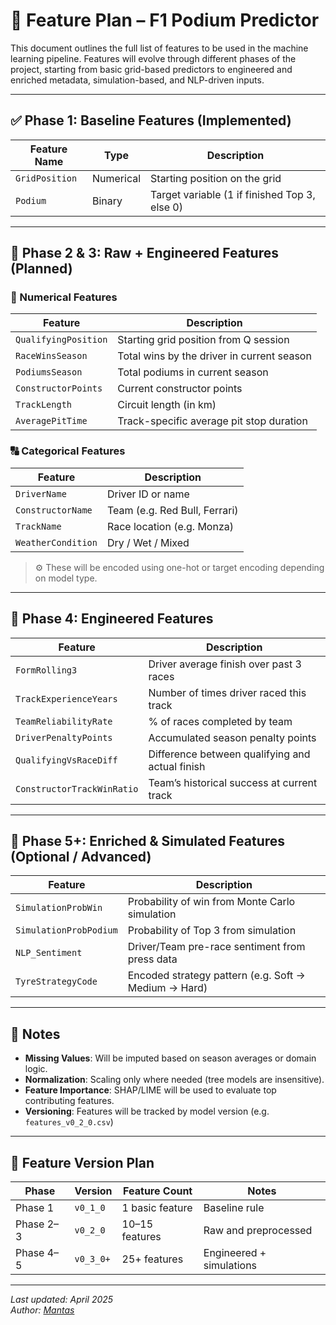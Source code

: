 # 🧠 Feature Plan – F1 Podium Predictor

This document outlines the full list of features to be used in the machine learning pipeline. Features will evolve through different phases of the project, starting from basic grid-based predictors to engineered and enriched metadata, simulation-based, and NLP-driven inputs.

---

## ✅ Phase 1: Baseline Features (Implemented)

| Feature Name     | Type       | Description                                |
|------------------|------------|--------------------------------------------|
| `GridPosition`   | Numerical  | Starting position on the grid              |
| `Podium`         | Binary     | Target variable (1 if finished Top 3, else 0) |

---

## 🚧 Phase 2 & 3: Raw + Engineered Features (Planned)

### 🔢 Numerical Features

| Feature                     | Description |
|-----------------------------|-------------|
| `QualifyingPosition`        | Starting grid position from Q session |
| `RaceWinsSeason`            | Total wins by the driver in current season |
| `PodiumsSeason`             | Total podiums in current season |
| `ConstructorPoints`         | Current constructor points |
| `TrackLength`               | Circuit length (in km) |
| `AveragePitTime`            | Track-specific average pit stop duration |

### 🔠 Categorical Features

| Feature                     | Description |
|-----------------------------|-------------|
| `DriverName`                | Driver ID or name |
| `ConstructorName`           | Team (e.g. Red Bull, Ferrari) |
| `TrackName`                 | Race location (e.g. Monza) |
| `WeatherCondition`          | Dry / Wet / Mixed |

> ⚙️ These will be encoded using one-hot or target encoding depending on model type.

---

## 🧪 Phase 4: Engineered Features

| Feature                             | Description |
|-------------------------------------|-------------|
| `FormRolling3`                      | Driver average finish over past 3 races |
| `TrackExperienceYears`              | Number of times driver raced this track |
| `TeamReliabilityRate`               | % of races completed by team |
| `DriverPenaltyPoints`               | Accumulated season penalty points |
| `QualifyingVsRaceDiff`             | Difference between qualifying and actual finish |
| `ConstructorTrackWinRatio`         | Team’s historical success at current track |

---

## 🧠 Phase 5+: Enriched & Simulated Features (Optional / Advanced)

| Feature                             | Description |
|-------------------------------------|-------------|
| `SimulationProbWin`                 | Probability of win from Monte Carlo simulation |
| `SimulationProbPodium`             | Probability of Top 3 from simulation |
| `NLP_Sentiment`                     | Driver/Team pre-race sentiment from press data |
| `TyreStrategyCode`                  | Encoded strategy pattern (e.g. Soft → Medium → Hard) |

---

## 📌 Notes

- **Missing Values**: Will be imputed based on season averages or domain logic.
- **Normalization**: Scaling only where needed (tree models are insensitive).
- **Feature Importance**: SHAP/LIME will be used to evaluate top contributing features.
- **Versioning**: Features will be tracked by model version (e.g. `features_v0_2_0.csv`)

---

## 🔄 Feature Version Plan

| Phase       | Version     | Feature Count | Notes |
|-------------|-------------|----------------|-------|
| Phase 1     | `v0_1_0`     | 1 basic feature | Baseline rule |
| Phase 2–3   | `v0_2_0`     | 10–15 features | Raw and preprocessed |
| Phase 4–5   | `v0_3_0+`    | 25+ features | Engineered + simulations |

---

_Last updated: April 2025_  
_Author: [Mantas](https://github.com/mantas123456)_
